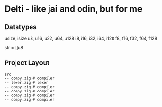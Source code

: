 # Delti - like jai and odin, but for me


## Datatypes

usize, isize
u8, u16, u32, u64, u128
i8, i16, i32, i64, i128
f8, f16, f32, f64, f128

str = []u8 


## Project Layout

```
src 
-- compy.zig # compiler
-- lexer.zig # lexer
-- compy.zig # compiler
-- compy.zig # compiler
-- compy.zig # compiler
-- compy.zig # compiler
```

